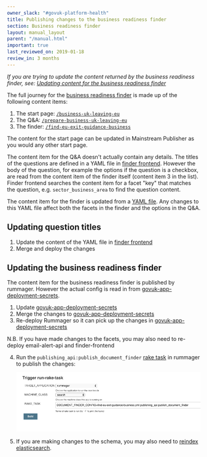 ```yaml
---
owner_slack: "#govuk-platform-health"
title: Publishing changes to the business readiness finder
section: Business readiness finder
layout: manual_layout
parent: "/manual.html"
important: true
last_reviewed_on: 2019-01-18
review_in: 3 months
---
```


*If you are trying to update the content returned by the business readiness finder, see: [Updating content for the business readiness finder](/manual/business-readiness-update-content.html)*

The full journey for the  [business readiness finder][business-readiness-finder] is made up of the following content items:

1. The start page: [`/business-uk-leaving-eu`](https://www.gov.uk/business-uk-leaving-eu)
2. The Q&A: [`/prepare-business-uk-leaving-eu`](https://www.gov.uk/prepare-business-uk-leaving-eu)
3. The finder: [`/find-eu-exit-guidance-business`](https://www.gov.uk/find-eu-exit-guidance-business)

The content for the start page can be updated in Mainstream Publisher as you would any other start page.

The content item for the Q&A doesn't actually contain any details. The titles of the questions are defined in a YAML file in [finder frontend](finder-frontend). However the body of the question, for example the options if the question is a checkbox, are read from the content item of the finder itself (content item 3 in the list). Finder frontend searches the content item for a facet "key" that matches the question, e.g. `sector_business_area` to find the question content.

The content item for the finder is updated from a [YAML file](govuk-app-deployment-secrets). Any changes to this YAML file affect both the facets in the finder and the options in the Q&A.

## Updating question titles

1. Update the content of the YAML file in [finder frontend](finder-frontend)
2. Merge and deploy the changes

## Updating the business readiness finder

The content item for the business readiness finder is published by rummager. However the actual config is read in from [govuk-app-deployment-secrets](govuk-app-deployment-secrets).

1. Update [govuk-app-deployment-secrets](govuk-app-deployment-secrets)
2. Merge the changes to [govuk-app-deployment-secrets](govuk-app-deployment-secrets)
3. Re-deploy Rummager so it can pick up the changes in [govuk-app-deployment-secrets](govuk-app-deployment-secrets)

  N.B. If you have made changes to the facets, you may also need to re-deploy email-alert-api and finder-frontend

4. Run the `publishing_api:publish_document_finder` [rake task][staging-rake-task] in rummager to publish the changes:

    ![download](images/publish-business-readiness.png)

5. If you are making changes to the schema, you may also need to [reindex elasticsearch](/manual/reindex-elasticsearch.html).


[business-readiness-finder]: https://www.gov.uk/find-eu-exit-guidance-business
[finder-fronted]: https://github.com/alphagov/finder-frontend/blob/3d7f25ddca4bedd9d9fb750fb1d651964cf2a34b/lib/prepare_business_uk_leaving_eu.yaml
[govuk-app-deployment-secrets]: https://github.com/alphagov/govuk-app-deployment-secrets/blob/9a39969d504543e040ffc1afc70924e23d249033/shared_config/find-eu-exit-guidance-business.yml
[staging-rake-task]:https://deploy.staging.publishing.service.gov.uk/job/run-rake-task/parambuild/?TARGET_APPLICATION=rummager&MACHINE_CLASS=search&RAKE_TASK=DOCUMENT_FINDER_CONFIG=find-eu-exit-guidance-business.yml%20publishing_api:publish_document_finder
